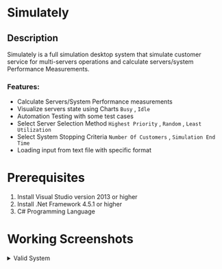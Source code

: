 # Simulately

## Description

Simulately is a full simulation desktop system that simulate customer service for multi-servers operations and calculate servers/system Performance Measurements.

### Features: 
- Calculate Servers/System Performance measurements
- Visualize servers state using Charts `Busy` , `Idle`
- Automation Testing with some test cases
- Select Server Selection Method `Highest Priority` , `Random` , `Least Utilization`
- Select System Stopping Criteria `Number Of Customers` , `Simulation End Time`
- Loading input from text file with specific format

# Prerequisites

1. Install Visual Studio version 2013 or higher
2. Install .Net Framework 4.5.1 or higher
3. C# Programming Language

# Working Screenshots


<details>

  <summary> Valid System</summary>

<p>

### 1.Home Screen

![1](https://user-images.githubusercontent.com/52586356/140431913-8f2b3527-623a-463b-acbe-cf339c481b90.png)

</p>

<p>


### 2.Loading Input From Text File

![2](https://user-images.githubusercontent.com/52586356/140432020-e3b666d8-94cd-45cf-8126-842d9d3863e0.png)


![3](https://user-images.githubusercontent.com/52586356/140432064-f3789b40-5f40-4cc4-8bfe-f6ec892582be.png)


</p>


<p>

### 3.Manual Input

![4](https://user-images.githubusercontent.com/52586356/140432146-e5f3fb8b-adf0-4e42-91e4-a4fca150f0b5.png)


![5](https://user-images.githubusercontent.com/52586356/140432122-d68d23c0-fbfe-4824-ab1b-55da830d724e.png)


![6](https://user-images.githubusercontent.com/52586356/140432165-310c9e76-28f6-4e7c-b633-02f70d4e5e9e.png)


![7](https://user-images.githubusercontent.com/52586356/140432236-888000b0-8153-4dcf-a9e6-88bffc7b86d4.png)

</p>


<p>

### 4.Simulation System

![8](https://user-images.githubusercontent.com/52586356/140432253-86bc7e27-1436-4885-a7ab-92e82d1e2341.png)

</p>


<p>

### 5.System Performance Measurements

![9](https://user-images.githubusercontent.com/52586356/140432356-1adc88e3-df1e-4d8f-b619-a9166000d55f.png)


</p>


<p>

### 3.Servers State Charts

![10](https://user-images.githubusercontent.com/52586356/140432401-55169e42-79d1-42cf-91ac-91d83a1fcef0.png)


![11](https://user-images.githubusercontent.com/52586356/140432409-2d18a993-87f4-41b1-9bc8-5f06a581d07c.png)


</p>


</details>


